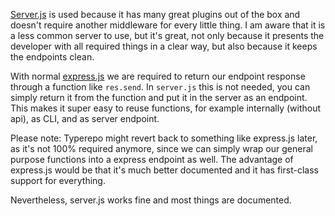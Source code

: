 [Server.js](https://serverjs.io) is used because it has many great plugins out of the box and doesn't require another middleware for every little thing. I am aware that it is a less common server to use, but it's great, not only because it presents the developer with all required things in a clear way, but also because it keeps the endpoints clean.

With normal [express.js](https://expressjs.com) we are required to return our endpoint response through a function like `res.send`. In `server.js` this is not needed, you can simply return it from the function and put it in the server as an endpoint. This makes it super easy to reuse functions, for example internally (without api), as CLI, and as server endpoint.

Please note: Typerepo might revert back to something like express.js later, as it's not 100% required anymore, since we can simply wrap our general purpose functions into a express endpoint as well. The advantage of express.js would be that it's much better documented and it has first-class support for everything.

Nevertheless, server.js works fine and most things are documented.
